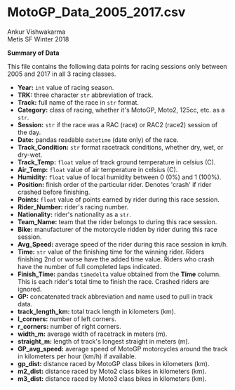 # MotoGP_Data_2005_2017.csv

Ankur Vishwakarma  
Metis SF Winter 2018  



**Summary of Data**

This file contains the following data points for racing sessions only between 2005 and 2017 in all 3 racing classes. 

* **Year:** `int` value of racing season.
* **TRK:** three character `str` abbreviation of track.
* **Track:** full name of the race in `str` format.
* **Category:** class of racing, whether it's MotoGP, Moto2, 125cc, etc. as a `str`.
* **Session:** `str` if the race was a RAC (race) or RAC2 (race2) session of the day. 
* **Date:** pandas readable `datetime` (date only) of the race.
* **Track_Condition:** `str` format racetrack conditions, whether dry, wet, or dry-wet.
* **Track_Temp:** `float` value of track ground temperature in celsius (C).
* **Air_Temp:** `float` value of air temperature in celsius (C).
* **Humidity:** `float` value of local humidity between 0 (0%) and 1 (100%). 
* **Position:** finish order of the particular rider. Denotes 'crash' if rider crashed before finishing. 
* **Points:** `float` value of points earned by rider during this race session.
* **Rider_Number:** rider's racing number.
* **Nationality:** rider's nationality as a `str`.
* **Team_Name:** team that the rider belongs to during this race session.
* **Bike:** manufacturer of the motorcycle ridden by rider during this race session.
* **Avg_Speed:** average speed of the rider during this race session in km/h. 
* **Time:** `str` value of the finishing time for the winning rider. Riders finishing 2nd or worse have the added time value. Riders who crash have the number of full completed laps indicated.
* **Finish_Time:** pandas `timedelta` value obtained from the **Time** column. This is each rider's total time to finish the race. Crashed riders are ignored. 
* **GP:** concatenated track abbreviation and name used to pull in track data. 
* **track_length_km:** total track length in kilometers (km).
* **l_corners:** number of left corners.
* **r_corners:** number of right corners.
* **width_m:** average width of racetrack in meters (m).
* **straight_m:** length of track's longest straight in meters (m).
* **GP_avg_speed:** average speed of MotoGP motorcycles around the track in kilometers per hour (km/h) if available.
* **gp_dist:** distance raced by MotoGP class bikes in kilometers (km).
* **m2_dist:** distance raced by Moto2 class bikes in kilometers (km).
* **m3_dist:** distance raced by Moto3 class bikes in kilometers (km).

